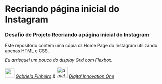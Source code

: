 <h1>Recriando página inicial do Instagram</h1>

<h3>Desafio de Projeto Recriando a página inicial do Instagram</h3>

<p>Este repositório contém uma cópia da Home Page do Instagram utilizando apenas HTML e CSS.</p>

*Eu arrisquei um pouco do display Grid com Flexbox.*

*<img src="https://avatars.githubusercontent.com/u/49404599" width="30"> [Gabriela Pinheiro](https://github.com/SpruceGabriela)   &   <img src="https://avatars.githubusercontent.com/u/26231823" alt="a melhor plataforma de ensino dio.me" width="35"> [Digital Innovation One](https://github.com/digitalinnovationone)*